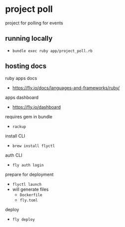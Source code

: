 # project poll

project for polling for events

## running locally

- `bundle exec ruby app/project_poll.rb`

## hosting docs

ruby apps docs
- https://fly.io/docs/languages-and-frameworks/ruby/

apps dashboard
- https://fly.io/dashboard

requires gem in bundle
- `rackup`

install CLI
- `brew install flyctl`

auth CLI
- `fly auth login`

prepare for deployment
- `flyctl launch`
- will generate files
  - `Dockerfile`
  - `fly.toml`

deploy
- `fly deploy`
